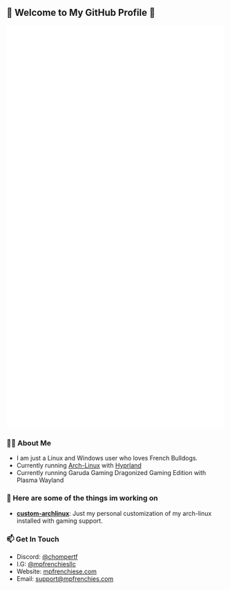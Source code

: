 ## 👋 Welcome to My GitHub Profile 👋

<img src="/github-metrics.svg" alt="Metrics">

### 👨‍🍳 About Me
- I am just a Linux and Windows user who loves French Bulldogs.
- Currently running <a href="https://archlinux.org/">Arch-Linux</a> with <a href="https://hyprland.org/">Hyprland</a>
- Currently running Garuda Gaming Dragonized Gaming Edition with Plasma Wayland

### 🧠 Here are some of the things im working on
- [**custom-archlinux**](https://github.com/cannomaly/custom-archlinux): Just my personal customization of my arch-linux installed with gaming support.

### 📫 Get In Touch
- Discord: [@chompertf](https://discord.gg/aVyAwTS3eN)
- I.G: [@mpfrenchiesllc](https://www.instagram.com/mpfrenchiesllc/)
- Website: [mpfrenchiese.com](http://www.mpfrenchies.com)
- Email: support@mpfrenchies.com
